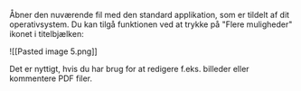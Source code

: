 Åbner den nuværende fil med den standard applikation, som er tildelt af dit operativsystem. Du kan tilgå funktionen ved at trykke på "Flere muligheder" ikonet i titelbjælken:

![[Pasted image 5.png]]

Det er nyttigt, hvis du har brug for at redigere f.eks. billeder eller kommentere PDF filer.

